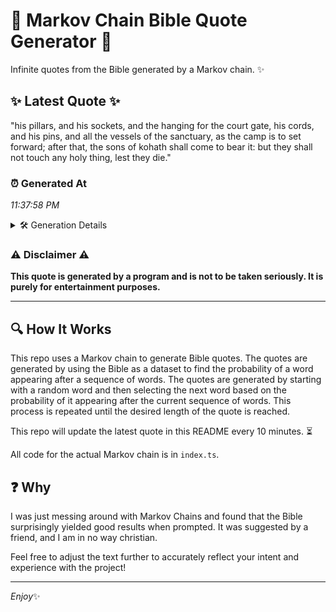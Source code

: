 # 📖 Markov Chain Bible Quote Generator 📖

Infinite quotes from the Bible generated by a Markov chain. ✨

## ✨ Latest Quote ✨
"his pillars, and his sockets, and the hanging for the court gate, his cords, and his pins, and all the vessels of the sanctuary, as the camp is to set forward; after that, the sons of kohath shall come to bear it: but they shall not touch any holy thing, lest they die."

### ⏰ Generated At
*11:37:58 PM*

<details>
    <summary>🛠️ Generation Details</summary>
    <p>
        <strong>🌱 Seed:</strong> his<br>
        <strong>🔄 Iterations:</strong> 52<br>
        <strong>📜 Context History:</strong><br>[ his ]: pillars,<br>[ his, pillars, ]: and<br>[ his, pillars,, and ]: his<br>[ his, pillars,, and, his ]: sockets,<br>[ his, pillars,, and, his, sockets, ]: and<br>[ his, pillars,, and, his, sockets,, and ]: the<br>[ pillars,, and, his, sockets,, and, the ]: hanging<br>[ and, his, sockets,, and, the, hanging ]: for<br>[ his, sockets,, and, the, hanging, for ]: the<br>[ sockets,, and, the, hanging, for, the ]: court<br>[ and, the, hanging, for, the, court ]: gate,<br>[ the, hanging, for, the, court, gate, ]: his<br>[ hanging, for, the, court, gate,, his ]: cords,<br>[ for, the, court, gate,, his, cords, ]: and<br>[ the, court, gate,, his, cords,, and ]: his<br>[ court, gate,, his, cords,, and, his ]: pins,<br>[ gate,, his, cords,, and, his, pins, ]: and<br>[ his, cords,, and, his, pins,, and ]: all<br>[ cords,, and, his, pins,, and, all ]: the<br>[ and, his, pins,, and, all, the ]: vessels<br>[ his, pins,, and, all, the, vessels ]: of<br>[ pins,, and, all, the, vessels, of ]: the<br>[ and, all, the, vessels, of, the ]: sanctuary,<br>[ all, the, vessels, of, the, sanctuary, ]: as<br>[ the, vessels, of, the, sanctuary,, as ]: the<br>[ vessels, of, the, sanctuary,, as, the ]: camp<br>[ of, the, sanctuary,, as, the, camp ]: is<br>[ the, sanctuary,, as, the, camp, is ]: to<br>[ sanctuary,, as, the, camp, is, to ]: set<br>[ as, the, camp, is, to, set ]: forward;<br>[ the, camp, is, to, set, forward; ]: after<br>[ camp, is, to, set, forward;, after ]: that,<br>[ is, to, set, forward;, after, that, ]: the<br>[ to, set, forward;, after, that,, the ]: sons<br>[ set, forward;, after, that,, the, sons ]: of<br>[ forward;, after, that,, the, sons, of ]: kohath<br>[ after, that,, the, sons, of, kohath ]: shall<br>[ that,, the, sons, of, kohath, shall ]: come<br>[ the, sons, of, kohath, shall, come ]: to<br>[ sons, of, kohath, shall, come, to ]: bear<br>[ of, kohath, shall, come, to, bear ]: it:<br>[ kohath, shall, come, to, bear, it: ]: but<br>[ shall, come, to, bear, it:, but ]: they<br>[ come, to, bear, it:, but, they ]: shall<br>[ to, bear, it:, but, they, shall ]: not<br>[ bear, it:, but, they, shall, not ]: touch<br>[ it:, but, they, shall, not, touch ]: any<br>[ but, they, shall, not, touch, any ]: holy<br>[ they, shall, not, touch, any, holy ]: thing,<br>[ shall, not, touch, any, holy, thing, ]: lest<br>[ not, touch, any, holy, thing,, lest ]: they<br>[ touch, any, holy, thing,, lest, they ]: die.<br>
    </p>
</details>

### ⚠️ Disclaimer ⚠️
**This quote is generated by a program and is not to be taken seriously. It is purely for entertainment purposes.**

---

## 🔍 How It Works

This repo uses a Markov chain to generate Bible quotes. The quotes are generated by using the Bible as a dataset to find the probability of a word appearing after a sequence of words. The quotes are generated by starting with a random word and then selecting the next word based on the probability of it appearing after the current sequence of words. This process is repeated until the desired length of the quote is reached.

This repo will update the latest quote in this README every 10 minutes. ⏳

All code for the actual Markov chain is in `index.ts`.

## ❓ Why

I was just messing around with Markov Chains and found that the Bible surprisingly yielded good results when prompted. 
It was suggested by a friend, and I am in no way christian.

Feel free to adjust the text further to accurately reflect your intent and experience with the project!

---

*Enjoy*✨
